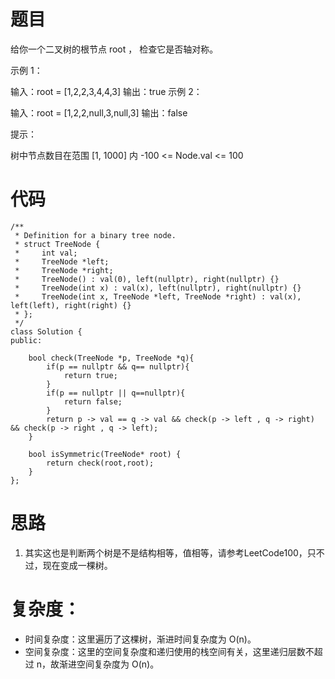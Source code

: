# 题目
给你一个二叉树的根节点 root ， 检查它是否轴对称。

 

示例 1：


输入：root = [1,2,2,3,4,4,3]
输出：true
示例 2：


输入：root = [1,2,2,null,3,null,3]
输出：false
 

提示：

树中节点数目在范围 [1, 1000] 内
-100 <= Node.val <= 100

# 代码
```
/**
 * Definition for a binary tree node.
 * struct TreeNode {
 *     int val;
 *     TreeNode *left;
 *     TreeNode *right;
 *     TreeNode() : val(0), left(nullptr), right(nullptr) {}
 *     TreeNode(int x) : val(x), left(nullptr), right(nullptr) {}
 *     TreeNode(int x, TreeNode *left, TreeNode *right) : val(x), left(left), right(right) {}
 * };
 */
class Solution {
public:

    bool check(TreeNode *p, TreeNode *q){
        if(p == nullptr && q== nullptr){
            return true;
        }
        if(p == nullptr || q==nullptr){
            return false;
        }
        return p -> val == q -> val && check(p -> left , q -> right) && check(p -> right , q -> left);
    }

    bool isSymmetric(TreeNode* root) {
        return check(root,root);
    }
};
```
# 思路
1. 其实这也是判断两个树是不是结构相等，值相等，请参考LeetCode100，只不过，现在变成一棵树。

# 复杂度：
- 时间复杂度：这里遍历了这棵树，渐进时间复杂度为 O(n)。
- 空间复杂度：这里的空间复杂度和递归使用的栈空间有关，这里递归层数不超过 n，故渐进空间复杂度为 O(n)。
